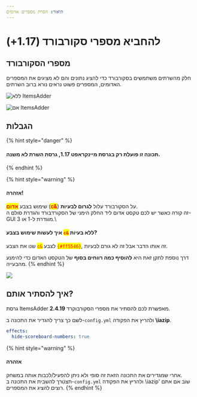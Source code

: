 ```yaml
---
תיאור: הסרת מספרים אדומים
---
```


# להחביא מספרי סקורבורד (1.17+)

## מספרי הסקורבורד

חלק מהשרתים משתמשים בסקורבורד כדי להציג נתונים והם לא מציגים את המספרים האדומים, המספרים פשוט נראים נורא ברוב השרתים.

![ללא ItemsAdder](<../../.gitbook/assets/immagine (131).png>)

![אם ItemsAdder](<../../.gitbook/assets/immagine (130).png>)

## הגבלות

{% hint style="danger" %}
#### תכונה זו פועלת רק בגרסת **מיינקראפט 1.17**, גרסת השרת לא משנה.
{% endhint %}

{% hint style="warning" %}
#### אזהרה!

שימוש בצבע <mark style="color:red;">**אדום**</mark> (<mark style="color:red;">**c&**</mark>) על הסקורבורד עלול **לגרום לבעיות**.\
זה קורה כאשר יש לכם טקסט אדום ליד החלק הימני של הסקורדבורד והגדרת סולם ה-GUI מוגדרת ל-1 או 3.\\

#### איך לעשות שימוש בצבע <mark style="color:red;">`c&`</mark> ללא בעיות?

שנו את הצבע <mark style="color:red;">`c&`</mark> לצבע <mark style="color:red;">`{#ff5546}`</mark>, זה אותו הדבר אבל זה לא גורם לבעיות.

דרך נוספת לתקן זאת היא **להוסיף כמה רווחים בסוף** של הטקסט האדום כדי להימנע מהבעייה.
{% endhint %}

![](<../../.gitbook/assets/immagine (140).png>)

## איך להסתיר אותם?

גרסת ItemsAdder **2.4.19** מאפשרת לכם להסתיר את מספרי הסקורבוקרד.

לשם כך צריך להגדיר את התכונה ב-`config.yml` ולהריץ את הפקודה **\iazip**.

```yaml
effects:
  hide-scoreboard-numbers: true
```

{% hint style="warning" %}
#### אזהרה

אחרי שמגדירים את התכונה הזאת זה סופי ולא ניתן להפעיל/לכבות אותה במשחק.\
תצטרך להשבית את התכונה ב-`config.yml` ולהריץ את הפקודה \iazip' שוב אם אתם רוצים להציג את המספרים.
{% endhint %}
